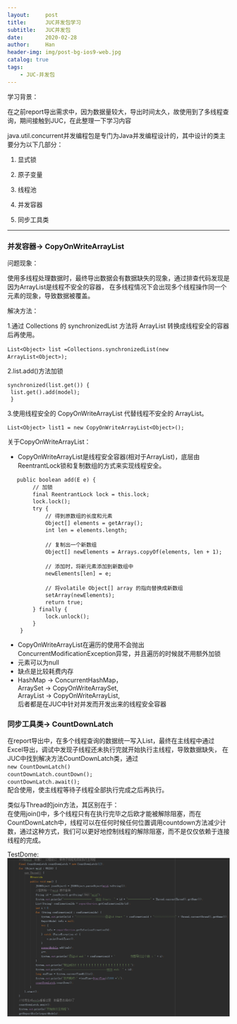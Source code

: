 ```yaml
---
layout:     post
title:      JUC并发包学习
subtitle:   JUC并发包
date:       2020-02-28
author:     Han
header-img: img/post-bg-ios9-web.jpg
catalog: true
tags:
    - JUC-并发包
---
```

学习背景：

在之前report导出需求中，因为数据量较大，导出时间太久，故使用到了多线程查询，期间接触到JUC，在此整理一下学习内容

java.util.concurrent并发编程包是专门为Java并发编程设计的，其中设计的类主要分为以下几部分：

1. 显式锁

2. 原子变量

3. 线程池

4. 并发容器

5. 同步工具类

***
### 并发容器-> CopyOnWriteArrayList

问题现象：

使用多线程处理数据时，最终导出数据会有数据缺失的现象，通过排查代码发现是因为ArrayList是线程不安全的容器，
在多线程情况下会出现多个线程操作同一个元素的现象，导致数据被覆盖。

解决方法：

1.通过 Collections 的 synchronizedList 方法将 ArrayList 转换成线程安全的容器后再使用。

`List<Object> list =Collections.synchronizedList(new ArrayList<Object>);`

2.list.add()方法加锁

```
synchronized(list.get()) {
 list.get().add(model);
 }
 ```
3.使用线程安全的 CopyOnWriteArrayList 代替线程不安全的 ArrayList。
 
 ```
 List<Object> list1 = new CopyOnWriteArrayList<Object>();
 ```
关于CopyOnWriteArrayList：
 
* CopyOnWriteArrayList是线程安全容器(相对于ArrayList)，底层由ReentrantLock锁和复制数组的方式来实现线程安全。

```
   public boolean add(E e) {
        // 加锁
        final ReentrantLock lock = this.lock;
        lock.lock();
        try {
            // 得到原数组的长度和元素
            Object[] elements = getArray();
            int len = elements.length;
            
            // 复制出一个新数组
            Object[] newElements = Arrays.copyOf(elements, len + 1);
            
            // 添加时，将新元素添加到新数组中
            newElements[len] = e;
            
            // 将volatile Object[] array 的指向替换成新数组
            setArray(newElements);
            return true;
        } finally {
            lock.unlock();
        }
    }
```
* CopyOnWriteArrayList在遍历的使用不会抛出ConcurrentModificationException异常，并且遍历的时候就不用额外加锁
* 元素可以为null
* 缺点是比较耗费内存
* HashMap -> ConcurrentHashMap，   
 ArraySet -> CopyOnWriteArraySet,   
 ArrayList -> CopyOnWriteArrayList,  
 后者都是在JUC中针对并发而开发出来的线程安全容器

### 同步工具类-> CountDownLatch

在report导出中，在多个线程查询的数据统一写入List，最终在主线程中通过Excel导出，调试中发现子线程还未执行完就开始执行主线程，导致数据缺失，
在JUC中找到解决方法CountDownLatch类，通过  
`new CountDownLatch()`  
`countDownLatch.countDown();`  
`countDownLatch.await();`   
配合使用，使主线程等待子线程全部执行完成之后再执行。  

类似与Thread的join方法，其区别在于：  
在使用join()中，多个线程只有在执行完毕之后欧才能被解除阻塞，而在CountDownLatch中，线程可以在任何时候任何位置调用countdown方法减少计数，通过这种方式，我们可以更好地控制线程的解除阻塞，而不是仅仅依赖于连接线程的完成。

TestDome:
![alt text](../img/report.bmp "Title")